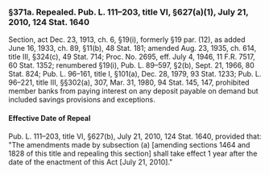 ### §371a. Repealed. Pub. L. 111–203, title VI, §627(a)(1), July 21, 2010, 124 Stat. 1640 ###

Section, act Dec. 23, 1913, ch. 6, §19(i), formerly §19 par. (12), as added June 16, 1933, ch. 89, §11(b), 48 Stat. 181; amended Aug. 23, 1935, ch. 614, title III, §324(c), 49 Stat. 714; Proc. No. 2695, eff. July 4, 1946, 11 F.R. 7517, 60 Stat. 1352; renumbered §19(i), Pub. L. 89–597, §2(b), Sept. 21, 1966, 80 Stat. 824; Pub. L. 96–161, title I, §101(a), Dec. 28, 1979, 93 Stat. 1233; Pub. L. 96–221, title III, §§302(a), 307, Mar. 31, 1980, 94 Stat. 145, 147, prohibited member banks from paying interest on any deposit payable on demand but included savings provisions and exceptions.

#### Effective Date of Repeal ####

Pub. L. 111–203, title VI, §627(b), July 21, 2010, 124 Stat. 1640, provided that: "The amendments made by subsection (a) [amending sections 1464 and 1828 of this title and repealing this section] shall take effect 1 year after the date of the enactment of this Act [July 21, 2010]."